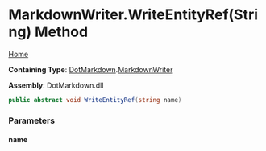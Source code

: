 # MarkdownWriter\.WriteEntityRef\(String\) Method

[Home](../../../README.md)

**Containing Type**: [DotMarkdown](../../README.md)\.[MarkdownWriter](../README.md)

**Assembly**: DotMarkdown\.dll

```csharp
public abstract void WriteEntityRef(string name)
```

### Parameters

#### name

